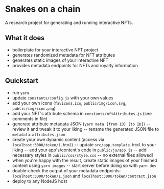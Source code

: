 # Snakes on a chain
A research project for generating and running interactive NFTs.

## What it does
- boilerplate for your interactive NFT project
- generates randomized metadata for NFT attributes
- generates static images of your interactive NFT
- provides metadata endpoints for NFTs and royalty information

## Quickstart
- run `yarn`
- update `constants/config.js` with your own values
- add your own icons (`favicons.ico`, `public/img/icon.svg`, `public/img/icon.png`)
- add your NFT's attribute schema in `constants/nftAttributes.js` (see comments in file)
- generate attribute metadata JSON (`yarn meta [from ID] [to ID]`)
-- review it and tweak it to your liking
-- rename the generated JSON file to `metadata.attributes.json`
- create your own dynamic content (access via `localhost:3000/token/1.html`)
-- update `src/app.template.html` to your liking
-- add your app's/content's code in `public/js/app.js`
-- add necessary styles in `public/css/style.css`
-- no external files allowed!
- when you're happy with the result, create static images of your finished content using `yarn images`
-- start server before doing so with `yarn dev`
- double-check the output of your metadata endpoints: `localhost:3000/token/1.json` and `localhost:3000/token/contract.json`
- deploy to any NodeJS host
